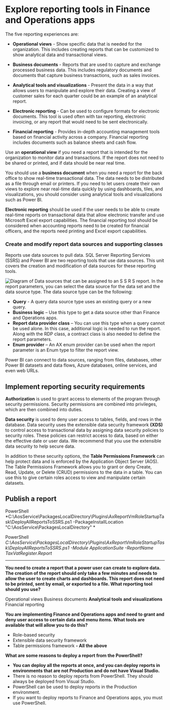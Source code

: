 # Explore reporting tools in Finance and Operations apps

The five reporting experiences are:

-   **Operational views**  - Show specific data that is needed for the organization. This includes creating reports that can be customized to show analytical data and transactional views.
    
-   **Business documents**  - Reports that are used to capture and exchange processed business data. This includes regulatory documents and documents that capture business transactions, such as sales invoices.
    
-   **Analytical tools and visualizations**  - Present the data in a way that allows users to manipulate and explore their data. Creating a view of customer sales for each quarter could be an example of an analytical report.
    
-   **Electronic reporting**  - Can be used to configure formats for electronic documents. This tool is used often with tax reporting, electronic invoicing, or any report that would need to be sent electronically.
    
-   **Financial reporting**  - Provides in-depth accounting management tools based on financial activity across a company. Financial reporting includes documents such as balance sheets and cash flow.

Use an **operational view** if you need a report that is intended for the organization to monitor data and transactions. If the report does not need to be shared or printed, and if data should be near real time.

You should use a **business document** when you need a report for the back office to show real-time transactional data. The data needs to be distributed as a file through email or printers. If you need to let users create their own views to explore near real-time data quickly by using dashboards, tiles, and visualizations, you should consider using analytical tools and visualizations such as Power BI.

**Electronic reporting** should be used if the user needs to be able to create real-time reports on transactional data that allow electronic transfer and use Microsoft Excel export capabilities. The financial reporting tool should be considered when accounting reports need to be created for financial officers, and the reports need printing and Excel export capabilities.

### Create and modify report data sources and supporting classes

Reports use data sources to pull data. SQL Server Reporting Services (SSRS) and Power BI are two reporting tools that use data sources. This unit covers the creation and modification of data sources for these reporting tools.

![Diagram of Data sources that can be assigned to an S S R S report.](https://docs.microsoft.com/en-au/learn/modules/explore-reporting-tools-finance-operations/media/data-sources.png)
In the report parameters, you can select the data source for the data set and the data source type. The data source type can be the following:
-   **Query**  - A query data source type uses an existing query or a new query.
-   **Business logic**  – Use this type to get a data source other than Finance and Operations apps.    
-   **Report data provider class**  – You can use this type when a query cannot be used alone. In this case, additional logic is needed to run the report. Along with the RDP class, a contract class is also needed to define the report parameters.    
-   **Enum provider**  – An AX enum provider can be used when the report parameter is an Enum type to filter the report view.


Power BI can connect to data sources, ranging from files, databases, other Power BI datasets and data flows, Azure databases, online services, and even web URLs.


## Implement reporting security requirements

**Authorization** is used to grant access to elements of the program through security permissions. Security permissions are combined into privileges, which are then combined into duties.

**Data security** is used to deny user access to tables, fields, and rows in the database. Data security uses the extensible data security framework **(XDS)** to control access to transactional data by assigning data security policies to security roles. These policies can restrict access to data, based on either the effective date or user data. We recommend that you use the extensible data security to help secure data.

In addition to these security options, the **Table Permissions Framework** can help protect data and is enforced by the Application Object Server (AOS). The Table Permissions Framework allows you to grant or deny Create, Read, Update, or Delete (CRUD) permissions to the data in a table. You can use this to give certain roles access to view and manipulate certain datasets.

## Publish a report

PowerShell
*C:\AosService\PackagesLocalDirectory\Plugins\AxReportVmRoleStartupTask\DeployAllReportsToSSRS.ps1 -PackageInstallLocation \"C:\AosService\PackagesLocalDirectory\" *

PowerShell
*C:\AosService\PackagesLocalDirectory\Plugins\AxReportVmRoleStartupTask\DeployAllReportsToSSRS.ps1 -Module ApplicationSuite -ReportName TaxVatRegister.Report*


****************************
**You need to create a report that a power user can create to explore data. The creation of the report should only take a few minutes and needs to allow the user to create charts and dashboards. This report does not need to be printed, sent by email, or exported to a file. What reporting tool should you use?**

Operational views
Business documents
**Analytical tools and visualizations**
Financial reporting


**You are implementing Finance and Operations apps and need to grant and deny user access to certain data and menu items. What tools are available that will allow you to do this?**

 - Role-based security
 - Extensible data security framework
 - Table permissions framework
 **- All the above**



**What are some reasons to deploy a report from the PowerShell?**

 - **You can deploy all the reports at once, and you can deploy reports in environments that are not Production and do not have Visual Studio.**
 - There is no reason to deploy reports from PowerShell. They should always be deployed from Visual Studio.
 - PowerShell can be used to deploy reports in the Production environment.
 - If you want to deploy reports to Finance and Operations apps, you must use PowerShell.
